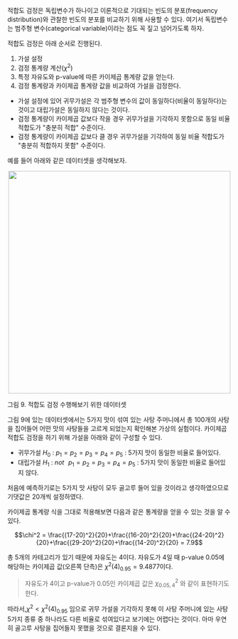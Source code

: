 적합도 검정은 독립변수가 하나이고 이론적으로 기대되는 빈도의 분포(frequency distribution)와 관찰한 빈도의 분포를 비교하기 위해 사용할 수 있다.
여기서 독립변수는 범주형 변수(categorical variable)이라는 점도 꼭 짚고 넘어가도록 하자.

적합도 검정은 아래 순서로 진행된다.
1. 가설 설정
2. 검정 통계량 계산($\chi^2$)
3. 특정 자유도와 p-value에 따른 카이제곱 통계량 값을 얻는다.
4. 검정 통계량과 카이제곱 통계량 값을 비교하여 가설을 검정한다. 

* 가설 설정에 있어 귀무가설은 각 범주형 변수의 값이 동일하다(비율이 동일하다)는 것이고 대립가설은 동일하지 않다는 것이다.
* 검정 통계량이 카이제곱 값보다 작을 경우 귀무가설을 기각하지 못함으로 동일 비율 적합도가 "충분히 적합" 수준이다.
* 검정 통계량이 카이제곱 값보다 클 경우 귀무가설을 기각하여 동일 비율 적합도가 "충분히 적합하지 못함" 수준이다. 

예를 들어 아래와 같은 데이터셋을 생각해보자.  
<p align = "center">

<img width = "500" src = "https://raw.githubusercontent.com/angeloyeo/angeloyeo.github.io/master/pics/2021-12-13-chi_square/pic9.png">

<br>

그림 9. 적합도 검정 수행해보기 위한 데이터셋

</p>

그림 9에 있는 데이터셋에서는 5가지 맛이 섞여 있는 사탕 주머니에서 총 100개의 사탕을 집어들어 어떤 맛의 사탕들을 고르게 되었는지 확인해본 가상의 실험이다.
카이제곱 적합도 검정을 하기 위해 가설을 아래와 같이 구성할 수 있다.
* 귀무가설 $H_0$ : $p_1 = p_2 = p_3 = p_4 = p_5$ : 5가지 맛이 동일한 비율로 들어있다.
* 대립가설 $H_1$ : $not\,\,\,\,p_1 = p_2 = p_3 = p_4 = p_5$ : 5가지 맛이 동일한 비율로 들어있지 않다.

처음에 예측하기로는 5가지 맛 사탕이 모두 골고루 들어 있을 것이라고 생각하였으므로 기댓값은 20개씩 설정하였다.

카이제곱 통계량 식을 그대로 적용해보면 다음과 같은 통계량을 얻을 수 있는 것을 알 수 있다.

$$\chi^2 = \frac{(17-20)^2}{20}+\frac{(16-20)^2}{20}+\frac{(24-20)^2}{20}+\frac{(29-20)^2}{20}+\frac{(14-20)^2}{20} = 7.9$$

총 5개의 카테고리가 있기 때문에 자유도는 4이다. 자유도가 4일 때 p-value 0.05에 해당하는 카이제곱 값(오른쪽 단측)은 $\chi^2(4)_{0.95} = 9.4877$이다. 
>자유도가 4이고 p-value가 0.05인 카이제곱 값은 $\chi^2_{0.05, 4}$ 와 같이 표현하기도 한다.

따라서,$\chi^2 < \chi^2(4)_{0.95}$ 임으로 귀무 가설을 기각하지 못해 이 사탕 주머니에 있는 사탕 5가지 종류 중 하나라도 다른 비율로 섞여있다고 보기에는 어렵다는 것이다. 아마 우연히 골고루 사탕을 집어들지 못했을 것으로 결론지을 수 있다.
  